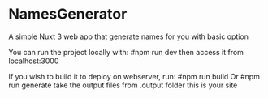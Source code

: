 # NamesGenerator
A simple Nuxt 3 web app that generate names for you with basic option

You can run the project locally with: 
#npm run dev
then access it from localhost:3000

If you wish to build it to deploy on webserver, run:
#npm run build 
Or 
#npm run generate
take the output files from .output folder this is your site
